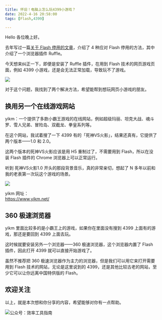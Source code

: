 ```yaml
---
title: 怀旧！电脑上怎么玩4399小游戏？                                     
date: 2022-4-16 20:58:00               
tags: [Flash,4399]                                                             

--- 
```


Hello 各位晚上好。  

去年写过一篇[关于 Flash 停用的文章](https://mp.weixin.qq.com/s?__biz=MzAxMjY0NTY5OA==&mid=2649905749&idx=1&sn=6188e9922f00e6f9994b43ee8e2e4bab&chksm=83a85e78b4dfd76eb9ceda175d69fabef5dfcdb9a538bc89ce2ed05a60c1c6d31730051b6ad8&token=1621633249&lang=zh_CN#rd)，介绍了 4 种应对 Flash 停用的方法，其中介绍了一个浏览器插件 Ruffle。  

今天想来纠正一下，即便是安装了 Ruffle 插件，在用到 Flash 技术的网页游戏页面，例如 4399 小游戏，还是会无法正常加载，导致玩不了游戏。    

![](https://article-picbed-1302715071.cos.ap-guangzhou.myqcloud.com/2022/04/16/16501096533005.jpg)

对于这个问题，我找到了两个解决方法，希望能帮到想玩网页小游戏的朋友。  

## 换用另一个在线游戏网站  

yikm：一个提供了多款小霸王游戏的在线网站，例如超级玛丽、坦克大战、魂斗罗、雪人兄弟、冒险岛、双截龙、拳皇系列等。   

在这个网站，我试着搜了一下 4399 有的「死神VS火影」，结果还真有，它提供了两个版本——1.0 和 2.0。  

这两个版本的死神VS火影应该是用 H5 重制过了，不需要用到 Flash，所以在没装 Flash 插件的 Chrome 浏览器上可以正常运行。   

听到 死神VS火影1.0 开头的那段背景音乐，真的非常亲切，想起了 N 多年以前和我的老表第一次玩这个游戏的场景。     

![](https://article-picbed-1302715071.cos.ap-guangzhou.myqcloud.com/2022/04/16/16501112854630.jpg)

yikm 网址：  
https://www.yikm.net/     


## 360 极速浏览器   

yikm 里面比较多的是小霸王上的游戏，如果你在里面没有搜到 4399 上面有的游戏，那还是要回到 4399 上面去玩。   

这时候就要安装另外一个浏览器——360 极速浏览器，这个浏览器内置了 Flash 插件，因此打开 4399 就可以直接开始游戏了。  

虽然不推荐把 360 极速浏览器作为主力的浏览器，但是我们可以用它来打开需要用到 Flash 技术的网站，无论是这里说到的 4399，还是其他比较古老的网站，至少它可以让你远离中国特供版的 Flash。  


## 欢迎关注     

以上，就是本次想和你分享的内容，希望能够对你有一点帮助。     

![公众号：效率工具指南](https://article-picbed-1302715071.cos.ap-guangzhou.myqcloud.com/2021/05/28/gong-zhong-hao-wei-bu-er-wei-ma-dailogo.png)     




